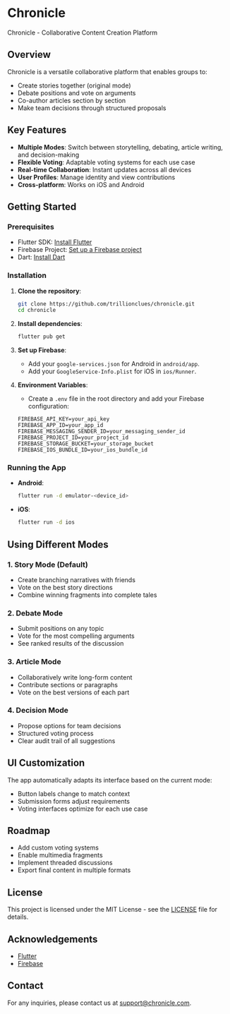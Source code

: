 # Chronicle

Chronicle - Collaborative Content Creation Platform

## Overview

Chronicle is a versatile collaborative platform that enables groups to:
- Create stories together (original mode)
- Debate positions and vote on arguments
- Co-author articles section by section
- Make team decisions through structured proposals

## Key Features

- **Multiple Modes**: Switch between storytelling, debating, article writing, and decision-making
- **Flexible Voting**: Adaptable voting systems for each use case
- **Real-time Collaboration**: Instant updates across all devices
- **User Profiles**: Manage identity and view contributions
- **Cross-platform**: Works on iOS and Android

## Getting Started

### Prerequisites

- Flutter SDK: [Install Flutter](https://docs.flutter.dev/get-started/install)
- Firebase Project: [Set up a Firebase project](https://firebase.google.com/docs/flutter/setup)
- Dart: [Install Dart](https://dart.dev/get-dart)

### Installation

1. **Clone the repository**:
    ```sh
    git clone https://github.com/trillionclues/chronicle.git
    cd chronicle
    ```

2. **Install dependencies**:
    ```sh
    flutter pub get
    ```

3. **Set up Firebase**:
    - Add your `google-services.json` for Android in `android/app`.
    - Add your `GoogleService-Info.plist` for iOS in `ios/Runner`.

4. **Environment Variables**:
    - Create a `.env` file in the root directory and add your Firebase configuration:
    ```dotenv
    FIREBASE_API_KEY=your_api_key
    FIREBASE_APP_ID=your_app_id
    FIREBASE_MESSAGING_SENDER_ID=your_messaging_sender_id
    FIREBASE_PROJECT_ID=your_project_id
    FIREBASE_STORAGE_BUCKET=your_storage_bucket
    FIREBASE_IOS_BUNDLE_ID=your_ios_bundle_id
    ```

### Running the App

- **Android**:
    ```sh
    flutter run -d emulator-<device_id>
    ```

- **iOS**:
    ```sh
    flutter run -d ios
    ```

## Using Different Modes

### 1. Story Mode (Default)
- Create branching narratives with friends
- Vote on the best story directions
- Combine winning fragments into complete tales

### 2. Debate Mode
- Submit positions on any topic
- Vote for the most compelling arguments
- See ranked results of the discussion

### 3. Article Mode
- Collaboratively write long-form content
- Contribute sections or paragraphs
- Vote on the best versions of each part

### 4. Decision Mode
- Propose options for team decisions
- Structured voting process
- Clear audit trail of all suggestions

## UI Customization

The app automatically adapts its interface based on the current mode:
- Button labels change to match context
- Submission forms adjust requirements
- Voting interfaces optimize for each use case

## Roadmap
- Add custom voting systems
- Enable multimedia fragments
- Implement threaded discussions
- Export final content in multiple formats

## License

This project is licensed under the MIT License - see the [LICENSE](LICENSE) file for details.

## Acknowledgements

- [Flutter](https://flutter.dev/)
- [Firebase](https://firebase.google.com/)

## Contact

For any inquiries, please contact us at [support@chronicle.com](mailto:exceln646@gmail.com).